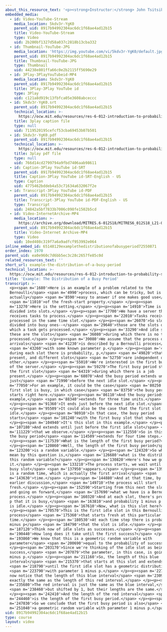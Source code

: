 ```yaml
---
about_this_resource_text: '<p><strong>Instructor:</strong> John Tsitsiklis</p>'
embedded_media:
  - id: Video-YouTube-Stream
    media_location: 5kdv3r-YgK0
    parent_uid: 8917b94992304ac6dc1f68ae4ad12b15
    title: Video-YouTube-Stream
    type: Video
    uid: 2b200bf1327d58a037c2818b13cba332
  - id: Thumbnail-YouTube-JPG
    media_location: 'https://img.youtube.com/vi/5kdv3r-YgK0/default.jpg'
    parent_uid: 8917b94992304ac6dc1f68ae4ad12b15
    title: Thumbnail-YouTube-JPG
    type: Thumbnail
    uid: 44238e801ffa66c0e2b2115ff5690e29
  - id: 3Play-3PlayYouTubeid-MP4
    media_location: 5kdv3r-YgK0
    parent_uid: 8917b94992304ac6dc1f68ae4ad12b15
    title: 3Play-3Play YouTube id
    type: 3Play
    uid: c121a8d919c13fbfca05e3608abceccc
  - id: 5kdv3r-YgK0.srt
    parent_uid: 8917b94992304ac6dc1f68ae4ad12b15
    technical_location: >-
      https://ocw.mit.edu/resources/res-6-012-introduction-to-probability-spring-2018/part-iii-random-processes/example-the-distribution-of-a-busy-period/5kdv3r-YgK0.srt
    title: 3play caption file
    type: null
    uid: 7119520195cefcf53cba69453b07b501
  - id: 5kdv3r-YgK0.pdf
    parent_uid: 8917b94992304ac6dc1f68ae4ad12b15
    technical_location: >-
      https://ocw.mit.edu/resources/res-6-012-introduction-to-probability-spring-2018/part-iii-random-processes/example-the-distribution-of-a-busy-period/5kdv3r-YgK0.pdf
    title: 3play pdf file
    type: null
    uid: 766d14cd2799794a9fbd7406aab98611
  - id: Caption-3Play YouTube id-SRT
    parent_uid: 8917b94992304ac6dc1f68ae4ad12b15
    title: Caption-3Play YouTube id-SRT-English - US
    type: Caption
    uid: 4775462bddeb4a53c71634a632067f2e
  - id: Transcript-3Play YouTube id-PDF
    parent_uid: 8917b94992304ac6dc1f68ae4ad12b15
    title: Transcript-3Play YouTube id-PDF-English - US
    type: Transcript
    uid: 24842a5bf7833b7006c098fe1502b5cd
  - id: Video-InternetArchive-MP4
    media_location: >-
      https://archive.org/download/MITRES.6-012S18/MITRES6_012S18_L21-06_300k.mp4
    parent_uid: 8917b94992304ac6dc1f68ae4ad12b15
    title: Video-Internet Archive-MP4
    type: Video
    uid: 10ed408c319f7a6a9adfcf953992e064
inline_embed_id: 65148129examplethedistributionofabusyperiod72550871
order_index: 1970
parent_uid: ea0e960c7d6bb5ec3c28c2657fe85c0d
related_resources_text: ''
short_url: example-the-distribution-of-a-busy-period
technical_location: >-
  https://ocw.mit.edu/resources/res-6-012-introduction-to-probability-spring-2018/part-iii-random-processes/example-the-distribution-of-a-busy-period
title: 'Example: The Distribution of a Busy Period'
transcript: >-
  <p><span m='1680'>Here is an example of a problem related to the
  Bernoulli</span> <span m='4990'>process, which can be tricky, but is
  actually</span> <span m='8590'>easy to answer if one makes good use</span>
  <span m='11010'>of the fresh-start property.</span> </p><p><span
  m='13270'>Here is the setting.</span> </p><p><span m='14910'>Time is discrete,
  divided into slots.</span> </p><p><span m='17700'>We have a server that
  receives tasks to process.</span> </p><p><span m='22010'>Tasks received gets
  processed in the same time slot.</span> </p><p><span m='26070'>So slots are
  divided into busy ones--</span> <span m='29640'>those are the slots during
  which a task gets processed.</span> </p><p><span m='33290'>And idle slots--
  these are the slots</span> <span m='36080'>during which there is no task to be
  processed.</span> </p><p><span m='39080'>We assume that the process of job
  arrivals</span> <span m='41230'>is described by a Bernoulli process</span>
  <span m='43260'>with some known parameter p.</span> </p><p><span m='46070'>So,
  during each slot there is probability, p,</span> <span m='49820'>that a job is
  present, and different slots</span> <span m='52750'>are independent of each
  other.</span> </p><p><span m='55010'>We're interested in the first busy period
  of the server.</span> </p><p><span m='59270'>The first busy period starts at
  the first slot</span> <span m='64319'>during which there is a job
  present.</span> </p><p><span m='68070'>And the busy period extends until
  just</span> <span m='71990'>before the next idle slot.</span> </p><p><span
  m='77050'>For an example, it could be the case</span> <span m='80250'>that the
  first slot is busy, in which case</span> <span m='83750'>the busy period
  starts right here.</span> </p><p><span m='86110'>And the busy periods, in this
  example,</span> <span m='88340'>extends for three time units.</span>
  </p><p><span m='91360'>It ends just before the next idle slot.</span>
  </p><p><span m='95509'>It could also be the case that the first slot is
  idle.</span> </p><p><span m='98910'>In that case, the busy period
  starts</span> <span m='101240'>with the first busy slot that shows up.</span>
  </p><p><span m='104940'>It's this slot in this example.</span> </p><p><span
  m='107180'>And extends until just before the first idle slot</span> <span
  m='111229'>that we observe.</span> </p><p><span m='112550'>So in this example,
  the busy period</span> <span m='114509'>extends for four time steps.</span>
  </p><p><span m='117539'>What is the length of the first busy period?</span>
  </p><p><span m='120860'>Well, the length of the first busy period</span> <span
  m='123200'>is a random variable.</span> </p><p><span m='124320'>So what we
  mean by this question is,</span> <span m='126680'>what is the distribution of
  this random variable?</span> </p><p><span m='130820'>Here's how we go about
  it.</span> </p><p><span m='133210'>The process starts, we wait until a first
  busy slot</span> <span m='137950'>appears.</span> </p><p><span m='139390'>This
  is a random time, which is actually the first arrival</span> <span
  m='143630'>time.</span> </p><p><span m='144880'>And at that time, by our
  earlier discussion,</span> <span m='149710'>the process will start
  fresh.</span> </p><p><span m='152590'>Starting from this next the slot here
  and going on forward,</span> <span m='157690'>what we have is a Bernoulli
  process.</span> </p><p><span m='160320'>And at each slot, there's probability
  p that it is busy,</span> <span m='163810'>and probability 1 minus p that it
  is idle.</span> </p><p><span m='167610'>Now, what is this slot here?</span>
  </p><p><span m='170570'>This is the first idle slot in this Bernoulli
  process</span> <span m='175360'>that starts fresh at this particular
  time.</span> </p><p><span m='180530'>At each time step there is probability 1
  minus p</span> <span m='184790'>that the slot is idle.</span> </p><p><span
  m='187120'>Think now of idle slots as successes.</span> </p><p><span
  m='190440'>How long does it take until the first success?</span> </p><p><span
  m='193860'>We know that this is a geometric random variable with
  parameter</span> <span m='200690'>equal to the probability of success.</span>
  </p><p><span m='203170'>Since we're thinking of the idle slot as being a
  success,</span> <span m='207079'>the parameter, in this case, is going to be 1
  minus p.</span> </p><p><span m='211160'>So, the length of this blue
  interval</span> <span m='215370'>that starts at this slot and extends</span>
  <span m='218790'>until the first idle slot has a geometric distribution</span>
  <span m='223790'>with parameter 1 minus p.</span> </p><p><span m='227130'>But
  now notice that the length of this blue interval</span> <span m='230900'>is
  exactly the same as the length of this red interval.</span> </p><p><span
  m='235680'>The red interval is just the same as the blue interval,</span>
  <span m='238460'>but shifted by 1, but their lengths are the same.</span>
  </p><p><span m='242410'>And the length of the red interval</span> <span
  m='244460'>is the length of the first busy period.</span> </p><p><span
  m='247030'>So we conclude that the first busy period is also</span> <span
  m='251040'>a geometric random variable with parameter 1 minus p.</span> </p>
uid: 8917b94992304ac6dc1f68ae4ad12b15
type: course
layout: video
---
```

